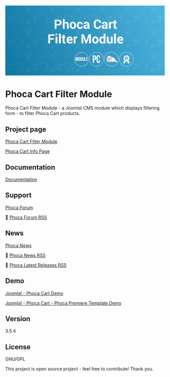 



![Phoca Cart Filter Module](https://github.com/PhocaCz/PhocaCartFilterModule/blob/master/mod_phocacart_filter.png)

# Phoca Cart Filter Module



Phoca Cart Filter Module - a Joomla! CMS module which displays filtering form - to filter Phoca Cart products.



## Project page

[Phoca Cart Filter Module](https://www.phoca.cz/phoca-cart-filter-module)

[Phoca Cart Info Page](https://www.phoca.cz/project/phocacart-joomla-ecommerce)



## Documentation

[Documentation](https://www.phoca.cz/documentation/category/122-phoca-cart-filter-module)





## Support

[Phoca Forum](https://www.phoca.cz/forum)

:bell: [Phoca Forum RSS](https://www.phoca.cz/forum/app.php/feed)



## News

[Phoca News](https://www.phoca.cz/news)

:bell: [Phoca News RSS](https://www.phoca.cz/news?format=feed&type=rss)

:bell: [Phoca Latest Releases RSS](https://www.phoca.cz/download/feed/111?format=feed&type=rss)



## Demo

[Joomla! - Phoca Cart Demo](https://www.phoca.cz/phocacartdemo/)

[Joomla! - Phoca Cart - Phoca Premiere Template Demo](https://www.phoca.cz/phocacartdemo/premiere/)



## Version

3.5.4



## License

GNU/GPL



This project is open source project - feel free to contribute! Thank you.
